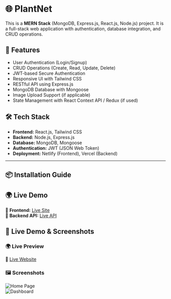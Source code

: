 # 🌐 PlantNet

This is a **MERN Stack** (MongoDB, Express.js, React.js, Node.js) project. It is a full-stack web application with authentication, database integration, and CRUD operations.

## 🚀 Features
- User Authentication (Login/Signup)
- CRUD Operations (Create, Read, Update, Delete)
- JWT-based Secure Authentication
- Responsive UI with Tailwind CSS
- RESTful API using Express.js
- MongoDB Database with Mongoose
- Image Upload Support (if applicable)
- State Management with React Context API / Redux (if used)

## 🛠️ Tech Stack
- **Frontend:** React.js, Tailwind CSS
- **Backend:** Node.js, Express.js
- **Database:** MongoDB, Mongoose
- **Authentication:** JWT (JSON Web Token)
- **Deployment:** Netlify (Frontend), Vercel (Backend)

---

## 📦 Installation Guide

## 🌍 Live Demo
🔗 **Frontend:** [Live Site](https://plantner.netlify.app)  
🔗 **Backend API:** [Live API](https://server-mu-vert.vercel.app)  


## 🎥 Live Demo & Screenshots

### 🌍 **Live Preview**  
🔗 [Live Website](https://your-frontend-site-link.com)  

### 🖼 **Screenshots**  
![Home Page](https://i.ibb.co.com/27xbMTRH/screencapture-localhost-5173-2025-03-25-16-03-58.png)  
![Dashboard](https://i.ibb.co.com/ZRLNJDk4/screencapture-localhost-5173-dashboard-2025-03-25-16-04-42.png) 